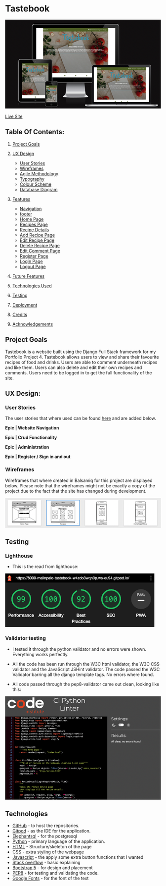 # Tastebook

![Am i responsive image](static/images/responsive.png)

[Live Site](https://8000-malinpalo-tastebook-w4zdo3wqn0p.ws-eu94.gitpod.io/) 

## Table Of Contents:
1. [Project Goals](#project-goals)
2. [UX Design](#ux-design)
    * [User Stories](#user-stories)
    * [Wireframes](#wireframes)
    * [Agile Methodology](#agile-methodology)
    * [Typography](#typography)
    * [Colour Scheme](#colour-scheme)
    * [Database Diagram](#database-diagram)
    
3. [Features](#features)
    * [Navigation](#Navigation-bar)
    * [footer](#footer)
    * [Home Page](#home-page)
    * [Recipes Page](#recipes-page)
    * [Recipe Details](#recipe-details)
    * [Add Recipe Page](#add-recipe-page)
    * [Edit Recipe Page](#edit-recipe-page)
    * [Delete Recipe Page](#delete-recipe)
    * [Edit Comment Page](#edit-comment-page)
    * [Register Page](#register-page)
    * [Login Page](#login-page)
    * [Logout Page](#logout-page)

4. [Future Features](#future-features)
5. [Technologies Used](#technologies-used)
6. [Testing](#testing)
7. [Deployment](#deployment)
8. [Credits](#credits)
9. [Acknowledgements](#acknowledgements)

## Project Goals
Tastebook is a website built using the Django Full Stack framework for my Portfolio Project 4. Tastebook allows users to view and share their favourite recipes of food and drinks. Users are able to comment underneath recipes and like them. Users can also delete and edit their own recipes and comments. Users need to be logged in to get the full functionality of the site.

## UX Design:

### User Stories
The user stories that where used can be found [here](https://github.com/malinpalo/Tastebook/issues) and are added below.

**Epic | Website Navigation**

**Epic | Crud Functionality**

**Epic | Administration**

**Epic | Register / Sign in and out**

### Wireframes
Wireframes that where created in Balsamiq for this project are displayed below. Please note that the wireframes might not be exactly a copy of the project due to the fact that the site has changed during development.

![Wireframes](static/images/wireframes.png)


## Testing

### Lighthouse

* This is the read from lighthouse:

![image](static/images/testhomepage.png)


### Validator testing

* I tested it through the python validator and no errors were shown. Everything works perfectly. 
*  All the code has been run through the W3C html validator, the W3C CSS validator and the JavaScript JSHint validator. The code passed the W3C Validator barring all the django template tags. No errors where found.

* All code passed through the pep8-validator came out clean, looking like this:

![Pep8-validator](static/images/pep8views.png)

## Technologies 

* [GitHub](https://github.com/) - to host the repositories.
* [Gitpod](https://www.gitpod.io/) - as the IDE for the application.
* [Elephantsql](https://www.elephantsql.com/) - for the postgresql
* [Python](https://docs.python.org/3/contents.html) - primary language of the application.
* [HTML](https://www.w3schools.com/html/) - Structure/skeleton of the page
* [CSS](https://www.w3schools.com/css/) - extra styling of the webpage
* [Javascript](https://www.w3schools.com/js/) - the apply some extra button functions that I wanted
* [Stack overflow](https://stackoverflow.com/) - basic explaining 
* [Bootstrap 5](https://www.w3schools.com/bootstrap5/bootstrap_get_started.php) - for design and placement
* [PEP8](http://pep8online.com/) - for testing and validating the code.
* [Google Fonts](https://fonts.google.com/about) - for the font of the text